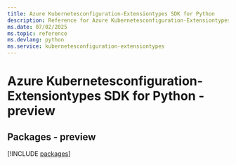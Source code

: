```yaml
---
title: Azure Kubernetesconfiguration-Extensiontypes SDK for Python
description: Reference for Azure Kubernetesconfiguration-Extensiontypes SDK for Python
ms.date: 07/02/2025
ms.topic: reference
ms.devlang: python
ms.service: kubernetesconfiguration-extensiontypes
---
```

# Azure Kubernetesconfiguration-Extensiontypes SDK for Python - preview
## Packages - preview
[!INCLUDE [packages](kubernetesconfiguration-extensiontypes-index.md)]